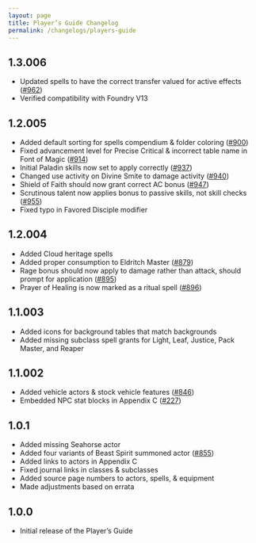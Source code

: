```yaml
---
layout: page
title: Player’s Guide Changelog
permalink: /changelogs/players-guide
---
```


## 1.3.006
- Updated spells to have the correct transfer valued for active effects ([#962])
- Verified compatibility with Foundry V13

## 1.2.005
- Added default sorting for spells compendium & folder coloring ([#900])
- Fixed advancement level for Precise Critical & incorrect table name in Font of Magic ([#914])
- Initial Paladin skills now set to apply correctly ([#937])
- Changed use activity on Divine Smite to damage activity ([#940])
- Shield of Faith should now grant correct AC bonus ([#947])
- Scrutinous talent now applies bonus to passive skills, not skill checks ([#955])
- Fixed typo in Favored Disciple modifier

## 1.2.004
- Added Cloud heritage spells
- Added proper consumption to Eldritch Master ([#879])
- Rage bonus should now apply to damage rather than attack, should prompt for application ([#895])
- Prayer of Healing is now marked as a ritual spell ([#896])

## 1.1.003
- Added icons for background tables that match backgrounds
- Added missing subclass spell grants for Light, Leaf, Justice, Pack Master, and Reaper

## 1.1.002
- Added vehicle actors & stock vehicle features ([#846])
- Embedded NPC stat blocks in Appendix C ([#227])

## 1.0.1
- Added missing Seahorse actor
- Added four variants of Beast Spirit summoned actor ([#855])
- Added links to actors in Appendix C
- Fixed journal links in classes & subclasses
- Added source page numbers to actors, spells, & equipment
- Made adjustments based on errata

## 1.0.0
- Initial release of the Player’s Guide


[#227]: https://github.com/koboldpress/black-flag/issues/227
[#846]: https://github.com/koboldpress/black-flag/issues/846
[#855]: https://github.com/koboldpress/black-flag/issues/855
[#879]: https://github.com/koboldpress/black-flag/issues/879
[#895]: https://github.com/koboldpress/black-flag/issues/895
[#896]: https://github.com/koboldpress/black-flag/issues/896
[#900]: https://github.com/koboldpress/black-flag/issues/900
[#914]: https://github.com/koboldpress/black-flag/issues/914
[#937]: https://github.com/koboldpress/black-flag/issues/937
[#940]: https://github.com/koboldpress/black-flag/issues/940
[#947]: https://github.com/koboldpress/black-flag/issues/947
[#955]: https://github.com/koboldpress/black-flag/issues/955
[#962]: https://github.com/koboldpress/black-flag/issues/962
